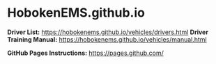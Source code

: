 # HobokenEMS.github.io

**Driver List:** https://hobokenems.github.io/vehicles/drivers.html
**Driver Training Manual:** https://hobokenems.github.io/vehicles/manual.html

**GitHub Pages Instructions:** https://pages.github.com/
